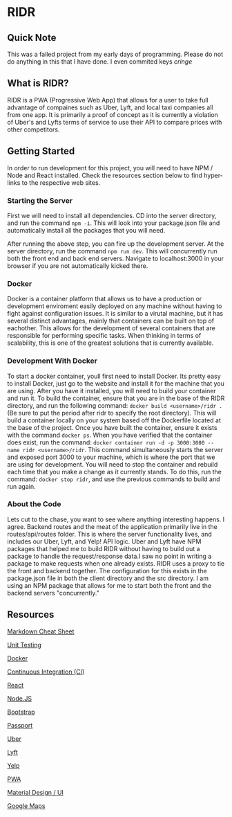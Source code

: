 # RIDR

## Quick Note
This was a failed project from my early days of programming. Please do not do anything in this that I have done. I even commited keys *cringe*

## What is RIDR?
RIDR is a PWA (Progressive Web App) that allows for a user to take full advantage of compaines such as Uber, Lyft, and local taxi companies all from one app. It is primarily a proof of concept as it is currently a violation of Uber's and Lyfts terms of service to use their API to compare prices with other competitors. 

## Getting Started 
In order to run development for this project, you will need to have NPM / Node and React installed. Check the resources section below to find hyper-links to the respective web sites. 

### Starting the Server 
First we will need to install all dependencies. CD into the server directory, and run the command `npm -i`. This will look into your package.json file and automatically install all the packages that you will need. 

After running the above step, you can fire up the development server. At the server directory, run the command `npm run dev`. This will concurrently run both the front end and back end servers. Navigate to localhost:3000 in your browser if you are not automatically kicked there.  

### Docker 
Docker is a container platform that allows us to have a production or development enviroment easily deployed on any machine without having to fight against configuration issues. It is similar to a virutal machine, but it has several distinct advantages, mainly that containers can be built on top of eachother. This allows for the development of several containers that are responsible for performing specific tasks. When thinking in terms of scalability, this is one of the greatest solutions that is currently available.

### Development With Docker 
To start a docker container, youll first need to install Docker. Its pretty easy to install Docker, just go to the website and install it for the machine that you are using. After you have it installed, you will need to build your container and run it. To build the container, ensure that you are in the base of the RIDR directory, and run the following command: `docker build <username>/ridr .` (Be sure to put the period after ridr to specify the root directory). This will build a container locally on your system based off the Dockerfile located at the base of the project. Once you have built the container, ensure it exists with the command `docker ps`. When you have verified that the container does exist, run the command: `docker container run -d -p 3000:3000 --name ridr <username>/ridr`. This command simultaneously starts the server and exposed port 3000 to your machine, which is where the port that we are using for development. You will need to stop the container and rebuild each time that you make a change as it currently stands. To do this, run the command: `docker stop ridr`, and use the previous commands to build and run again. 

### About the Code 
Lets cut to the chase, you want to see where anything interesting happens. I agree.
Backend routes and the meat of the application primarily live in the routes/api/routes folder. This is where the server functionality lives, and includes our Uber, Lyft, and Yelp! API logic. Uber and Lyft have NPM packages that helped me to build RIDR without having to build out a package to handle the request/response data.I saw no point in writing a package to make requests when one already exists. 
RIDR uses a proxy to tie the front and backend together. The configuration for this exists in the package.json file in both the client directory and the src directory. I am using an NPM package that allows for me to start both the front and the backend servers "concurrently."



## Resources 
[Markdown Cheat Sheet](https://github.com/adam-p/markdown-here/wiki/Markdown-Cheatsheet)

[Unit Testing](https://jestjs.io/en/)

[Docker](https://www.youtube.com/watch?v=Kyx2PsuwomE)

[Continuous Integration (CI)](https://circleci.com/docs/)

[React](https://reactjs.org/)

[Node.JS](https://nodejs.org/en/)

[Bootstrap](https://getbootstrap.com/)

[Passport](http://www.passportjs.org/)

[Uber](https://developer.uber.com/)

[Lyft](https://developer.lyft.com/docs)

[Yelp](https://www.yelp.com/developers)

[PWA](https://developers.google.com/web/fundamentals/codelabs/your-first-pwapp/)

[Material Design / UI](https://material-ui.com/)

[Google Maps](https://cloud.google.com/maps-platform/)
